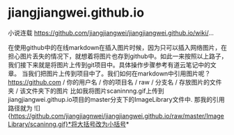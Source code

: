 # jiangjiangwei.github.io
小说连载
https://github.com/jiangjiangwei/jiangjiangwei.github.io/wiki/...

在使用github中的在线markdown在插入图片时候，因为只可以插入网络图片，在担心图片丢失的情况下，就想着将图片也存到github中。如此一来按照以上路子，我们接下来就是将图片上传到git项目中。具体操作步骤参考有道云笔记中的文章。
当我们把图片上传到项目中了。我们如何在markdown中引用图片呢？
https://github.com / 你的用户名 / 你的项目名 / raw / 分支名 / 存放图片的文件夹 / 该文件夹下的图片
比如我将图片scaninnng.gif上传到jiangjiangwei.githup.io项目的master分支下的ImageLibrary文件中.
那我的引用路径就为
![]{https://github.com/jiangjiagnwei/jiangjiangwei.github.io/raw/master/ImageLibrary/scaninng.gif}*将大括号改为小括号*
